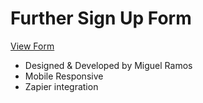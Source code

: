 # Further Sign Up Form
[View Form](https://miguelr215.github.io/further-form/)
- Designed & Developed by Miguel Ramos
- Mobile Responsive
- Zapier integration

